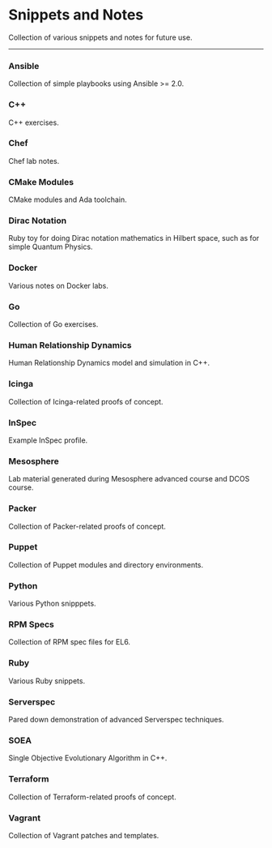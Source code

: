 # Snippets and Notes

Collection of various snippets and notes for future use.

---

### Ansible

Collection of simple playbooks using Ansible >= 2.0.

### C++

C++ exercises.

### Chef

Chef lab notes.

### CMake Modules

CMake modules and Ada toolchain.

### Dirac Notation

Ruby toy for doing Dirac notation mathematics in Hilbert space, such as for simple Quantum Physics.

### Docker

Various notes on Docker labs.

### Go

Collection of Go exercises.

### Human Relationship Dynamics

Human Relationship Dynamics model and simulation in C++.

### Icinga

Collection of Icinga-related proofs of concept.

### InSpec

Example InSpec profile.

### Mesosphere

Lab material generated during Mesosphere advanced course and DCOS course.

### Packer

Collection of Packer-related proofs of concept.

### Puppet

Collection of Puppet modules and directory environments.

### Python

Various Python snipppets.

### RPM Specs

Collection of RPM spec files for EL6.

### Ruby

Various Ruby snippets.

### Serverspec

Pared down demonstration of advanced Serverspec techniques.

### SOEA

Single Objective Evolutionary Algorithm in C++.

### Terraform

Collection of Terraform-related proofs of concept.

### Vagrant

Collection of Vagrant patches and templates.
